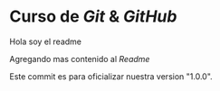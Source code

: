 # Curso de _Git_ & _GitHub_

Hola soy el readme

Agregando mas contenido al _Readme_

Este commit es para oficializar nuestra version "1.0.0".
